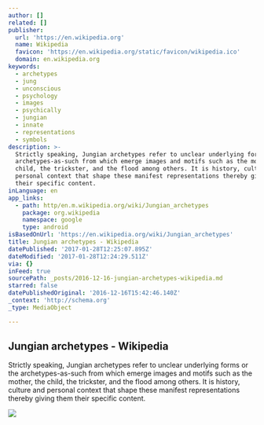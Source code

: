 ```yaml
---
author: []
related: []
publisher:
  url: 'https://en.wikipedia.org'
  name: Wikipedia
  favicon: 'https://en.wikipedia.org/static/favicon/wikipedia.ico'
  domain: en.wikipedia.org
keywords:
  - archetypes
  - jung
  - unconscious
  - psychology
  - images
  - psychically
  - jungian
  - innate
  - representations
  - symbols
description: >-
  Strictly speaking, Jungian archetypes refer to unclear underlying forms or the
  archetypes-as-such from which emerge images and motifs such as the mother, the
  child, the trickster, and the flood among others. It is history, culture and
  personal context that shape these manifest representations thereby giving them
  their specific content.
inLanguage: en
app_links:
  - path: http/en.m.wikipedia.org/wiki/Jungian_archetypes
    package: org.wikipedia
    namespace: google
    type: android
isBasedOnUrl: 'https://en.wikipedia.org/wiki/Jungian_archetypes'
title: Jungian archetypes - Wikipedia
datePublished: '2017-01-28T12:25:07.895Z'
dateModified: '2017-01-28T12:24:29.511Z'
via: {}
inFeed: true
sourcePath: _posts/2016-12-16-jungian-archetypes-wikipedia.md
starred: false
datePublishedOriginal: '2016-12-16T15:42:46.140Z'
_context: 'http://schema.org'
_type: MediaObject

---
```

<article style=""><h1>Jungian archetypes - Wikipedia</h1><p>Strictly speaking, Jungian archetypes refer to unclear underlying forms or the archetypes-as-such from which emerge images and motifs such as the mother, the child, the trickster, and the flood among others. It is history, culture and personal context that shape these manifest representations thereby giving them their specific content.</p><img src="https://upload.wikimedia.org/wikipedia/commons/thumb/4/43/Usnisavijaya.jpg/220px-Usnisavijaya.jpg" /></article>